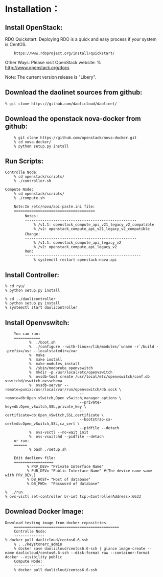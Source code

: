 Installation：
===============================================================
Install OpenStack:
------------------
RDO Quickstart:
Deploying RDO is a quick and easy process if your system is CentOS.

        https://www.rdoproject.org/install/quickstart/

Other Ways:
Please visit OpenStack website:
        % http://www.openstack.org/docs

Note: The current version release is "Libery".


Download the daolinet sources from github:
------------------------------------------
	% git clone https://github.com/daolicloud/daolinet/

Download the openstack nova-docker from github:
-----------------------------------------------
        % git clone https://github.com/openstack/nova-docker.git
        % cd nova-docker/
        % python setup.py install

Run Scripts:
-----------------
	Controlle Node:
 		% cd openstack/scripts/
		% ./controller.sh

	Compute Node:
 		% cd openstack/scripts/
		% ./compute.sh

        Note:In /etc/nova/api-paste.ini file:
        =====================================
             Notes：
             ---------------------------------------------------
                 % /v1.1: openstack_compute_api_v21_legacy_v2_compatible
                 % /v2: openstack_compute_api_v21_legacy_v2_compatible
             Change：
             ---------------------------------------------------
                 % /v1.1: openstack_compute_api_legacy_v2
                 % /v2: openstack_compute_api_legacy_v2
             Run:
             -----------------------------------------------------
                 % systemctl restart openstack-nova-api


Install Controller:
-------------------
	% cd ryu/
	% python setup.py install

	% cd ../daolicontroller
	% python setup.py install
	% systemctl start daolicontroller

Install Openvswitch:
--------------------
        You can run:
        ============  
               %  ./boot.sh
               %  ./configure --with-linux=/lib/modules/`uname -r`/build --prefix=/usr --localstatedir=/var
               %  make
               %  make install
               %  make modules_install
               %  /sbin/modprobe openvswitch
               %  mkdir -p /usr/local/etc/openvswitch
               %  ovsdb-tool create /usr/local/etc/openvswitch/conf.db vswitchd/vswitch.ovsschema
               %  ovsdb-server --remote=punix:/usr/local/var/run/openvswitch/db.sock \
                                      --remote=db:Open_vSwitch,Open_vSwitch,manager_options \
                                      --private-key=db:Open_vSwitch,SSL,private_key \
                                      --certificate=db:Open_vSwitch,SSL,certificate \
                                      --bootstrap-ca-cert=db:Open_vSwitch,SSL,ca_cert \
                                      --pidfile --detach
               %  ovs-vsctl --no-wait init
               %  ovs-vswitchd --pidfile --detach
        or run:
        ======
               % bash ./setup.sh

        Edit daolienv file:
        ==================
              % PRV_DEV= "Private Interface Name"
              % PUB_DEV= "Public Interface Name" #(The device name same with PRV_DEV.)
              % DB_HOST= "Host of database"
              % DB_PWD=  "Password of database"

	%  ./run
	% ovs-vsctl set-controller br-int tcp:<ControllerAddress>:6633


Download Docker Image:
----------------------
	Download testing image from docker repositries.
        ================================================
        Controlle Node:
        --------------
	% docker pull daolicloud/centos6.6-ssh
        % . ./keystonerc_admin
        % docker save daolicloud/centos6.6-ssh | glance image-create --name daolicloud/centos6.6-ssh --disk-format raw --container-format docker --visibility public
        Compute Node:
        --------------
        % docker pull daolicloud/centos6.6-ssh
